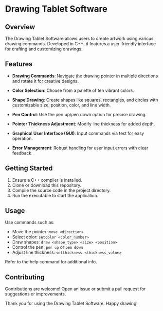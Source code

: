 # Drawing Tablet Software

## Overview
The Drawing Tablet Software allows users to create artwork using various drawing commands. Developed in C++, it features a user-friendly interface for crafting and customizing drawings.

## Features

- **Drawing Commands**: Navigate the drawing pointer in multiple directions and rotate it for creative designs.
  
- **Color Selection**: Choose from a palette of ten vibrant colors.

- **Shape Drawing**: Create shapes like squares, rectangles, and circles with customizable size, position, color, and line width.

- **Pen Control**: Use the pen up/pen down option for precise drawing.

- **Pointer Thickness Adjustment**: Modify line thickness for added depth.

- **Graphical User Interface (GUI)**: Input commands via text for easy operation.

- **Error Management**: Robust handling for user input errors with clear feedback.

## Getting Started

1. Ensure a C++ compiler is installed.
2. Clone or download this repository.
3. Compile the source code in the project directory.
4. Run the executable to start the application.

## Usage

Use commands such as:

- Move the pointer: `move <direction>`
- Select color: `setcolor <color_number>`
- Draw shapes: `draw <shape_type> <size> <position>`
- Control the pen: `pen up` or `pen down`
- Adjust line thickness: `setthickness <thickness_value>`

Refer to the help command for additional info.

## Contributing

Contributions are welcome! Open an issue or submit a pull request for suggestions or improvements.

Thank you for using the Drawing Tablet Software. Happy drawing!
